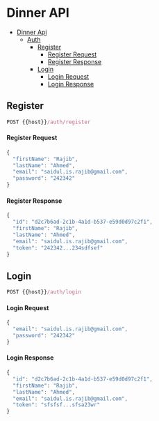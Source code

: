 # Dinner API

- [Dinner Api](#dinner-api)
  - [Auth](#auth)
    - [Register](#register)
      - [Register Request](#register-request)
      - [Register Response](#register-response)
    - [Login](#login)
      - [Login Request](#login-request)
      - [Login Response](#login-response)

## Register
```js
POST {{host}}/auth/register
```

#### Register Request
```js
{
  "firstName": "Rajib",
  "lastName": "Ahmed",
  "email": "saidul.is.rajib@gmail.com",
  "password": "242342"
}  
```

#### Register Response
```js
{
  "id": "d2c7b6ad-2c1b-4a1d-b537-e59d0d97c2f1",
  "firstName": "Rajib",
  "lastName": "Ahmed",
  "email": "saidul.is.rajib@gmail.com",
  "token": "242342...234sdfsef"
}
```


## Login
```js
POST {{host}}/auth/login
```

#### Login Request
```js
{
  "email": "saidul.is.rajib@gmail.com",
  "password": "242342"
}
```

#### Login Response
```js
{
  "id": "d2c7b6ad-2c1b-4a1d-b537-e59d0d97c2f1",
  "firstName": "Rajib",
  "lastName": "Ahmed",
  "email": "saidul.is.rajib@gmail.com",
  "token": "sfsfsf...sfsa23wr"
}
```